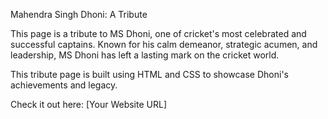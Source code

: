 Mahendra Singh Dhoni: A Tribute

This page is a tribute to MS Dhoni, one of cricket's most celebrated and successful captains. Known for his calm demeanor, strategic acumen, and leadership, MS Dhoni has left a lasting mark on the cricket world.

This tribute page is built using HTML and CSS to showcase Dhoni's achievements and legacy.

Check it out here: [Your Website URL]
